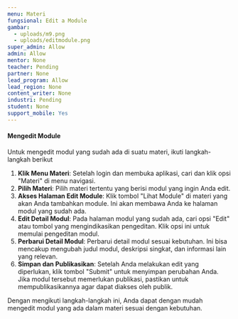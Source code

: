 ```yaml
---
menu: Materi
fungsional: Edit a Module
gambar:
  - uploads/m9.png
  - uploads/editmodule.png
super_admin: Allow
admin: Allow
mentor: None
teacher: Pending
partner: None
lead_program: Allow
lead_region: None
content_writer: None
industri: Pending
student: None
support_mobile: Yes
---
```

#### Mengedit Module

Untuk mengedit modul yang sudah ada di suatu materi, ikuti langkah-langkah berikut

1. **Klik Menu Materi**: Setelah login dan membuka aplikasi, cari dan klik opsi "Materi" di menu navigasi.
2. **Pilih Materi**: Pilih materi tertentu yang berisi modul yang ingin Anda edit.
3. **Akses Halaman Edit Module**: Klik tombol "Lihat Module" di materi yang akan Anda tambahkan module. Ini akan membawa Anda ke halaman modul yang sudah ada.
4. **Edit Detail Modul**: Pada halaman modul yang sudah ada, cari opsi "Edit" atau tombol yang mengindikasikan pengeditan. Klik opsi ini untuk memulai pengeditan modul.
5. **Perbarui Detail Modul**: Perbarui detail modul sesuai kebutuhan. Ini bisa mencakup mengubah judul modul, deskripsi singkat, dan informasi lain yang relevan.
6. **Simpan dan Publikasikan**: Setelah Anda melakukan edit yang diperlukan, klik tombol "Submit" untuk menyimpan perubahan Anda. Jika modul tersebut memerlukan publikasi, pastikan untuk mempublikasikannya agar dapat diakses oleh publik.

Dengan mengikuti langkah-langkah ini, Anda dapat dengan mudah mengedit modul yang ada dalam materi sesuai dengan kebutuhan.